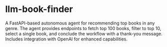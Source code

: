 # llm-book-finder
A FastAPI-based autonomous agent for recommending top books in any genre. The agent provides endpoints to fetch top 100 books, filter to top 10, select a single book, and conclude the workflow with a thank-you message. Includes integration with OpenAI for enhanced capabilities.
